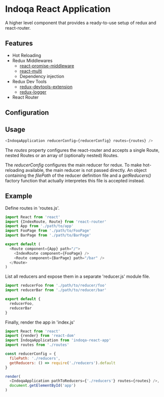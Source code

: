 # Indoqa React Application
A higher level component that provides a ready-to-use setup of redux and react-router. 

## Features

  * Hot Reloading
  * Redux Middlewares
    * [react-promise-middleware](https://github.com/pburtchaell/redux-promise-middleware)
    * [react-multi](https://github.com/ashaffer/redux-multi)
    * Dependency injection
  * Redux Dev Tools
    * [redux-devtools-extension](https://github.com/zalmoxisus/redux-devtools-extension)
    * [redux-logger](https://github.com/evgenyrodionov/redux-logger)
  * React Router 
    
## Configuration

## Usage
```javascript
<IndoqaApplication reducerConfig={reducerConfig} routes={routes} />
```

The *routes* property configures the react-router and accepts a single Route, nested Routes or an array of (optionally nested) Routes. 

The *reducerConfig* configures the main reducer for redux. To make hot-reloading available, the main reducer is not passed directly. An object containing the *filePath* of the reducer definition file and a *getReducers()* factory function that actually interpretes this file is accepted instead. 
    
## Example

Define routes in 'routes.js'.
```javascript
import React from 'react'
import {IndexRoute, Route} from 'react-router'
import App from './path/to/app'
import FooPage from './path/to/FooPage'
import BarPage from './path/to/BarPage'

export default (
  <Route component={App} path="/">
    <IndexRoute component={FooPage} />
    <Route component={BarPage} path="/bar" />
  </Route>
)
```

List all reducers and expose them in a separate 'reducer.js' module file. 
```javascript
import reducerFoo from './path/to/reducer/foo'
import reducerBar from './path/to/reducer/bar'

export default {
  reducerFoo,
  reducerBar
}
```

Finally, render the app in 'index.js'
```javascript
import React from 'react'
import {render} from 'react-dom'
import IndoqaApplication from 'indoqa-react-app'
import routes from './routes'

const reducerConfig = {
  filePath: './reducers',
  getReducers: () => require('./reducers').default
}

render(
  <IndoqaApplication pathToReducers={'./reducers'} routes={routes} />,
  document.getElementById('app')
)
```
    

